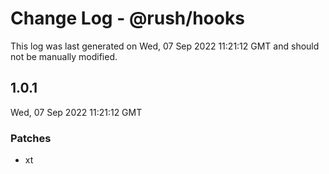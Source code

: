 # Change Log - @rush/hooks

This log was last generated on Wed, 07 Sep 2022 11:21:12 GMT and should not be manually modified.

## 1.0.1
Wed, 07 Sep 2022 11:21:12 GMT

### Patches

- xt

